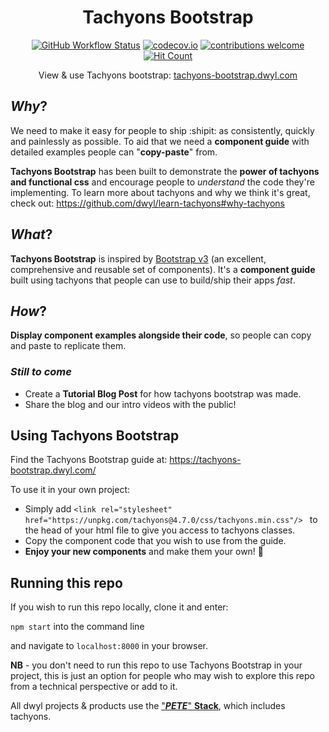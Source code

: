<div align="center">

# Tachyons Bootstrap

[![GitHub Workflow Status](https://img.shields.io/github/workflow/status/dwyl/tachyons-bootstrap/pages-build-deployment?style=flat-square)](https://github.com/dwyl/tachyons-bootstrap/actions)
[![codecov.io](https://img.shields.io/codecov/c/github/dwyl/tachyons-bootstrap/master.svg?style=flat-square)](https://codecov.io/github/dwyl/tachyons-bootstrap?branch=master)
[![contributions welcome](https://img.shields.io/badge/contributions-welcome-brightgreen.svg?style=flat-square)](https://github.com/dwyl/tachyons-bootstrap/issues)
[![Hit Count](https://hits.dwyl.com/dwyl/tachyons-bootstrap.svg?style=flat-square)](https://hits.dwyl.io/dwyl/tachyons-bootstrap)
<!-- Dependency badges disabled as service unavailable see: https://github.com/dwyl/tachyons-bootstrap/issues/71
[![Dependencies Status](https://david-dm.org/dwyl/tachyons-bootstrap/status.svg?style=flat-square)](https://david-dm.org/dwyl/tachyons-bootstrap)
[![devDependencies Status](https://david-dm.org/dwyl/tachyons-bootstrap/dev-status.svg?style=flat-square)](https://david-dm.org/dwyl/tachyons-bootstrap?type=dev)
-->

View & use Tachyons bootstrap: 
[tachyons-bootstrap.dwyl.com](https://tachyons-bootstrap.dwyl.com)

</div>

## _Why_?

We need to make it easy for people to ship :shipit: as consistently, quickly and painlessly as possible. To aid that we need a **component guide** with detailed examples people can "**copy-paste**" from.

**Tachyons Bootstrap** has been built to demonstrate the **power of tachyons and functional css** and encourage people to _understand_ the code they're implementing.
To learn more about tachyons and why we think it's great, check out:
https://github.com/dwyl/learn-tachyons#why-tachyons

## _What_?

**Tachyons Bootstrap** is inspired by [Bootstrap v3](https://getbootstrap.com/components) (an excellent, comprehensive and reusable set of components). It's a **component guide** built using tachyons that people can use to build/ship their apps _fast_.

## _How_?

**Display component examples alongside their code**, so people can copy and paste to replicate them.

### _Still to come_
+ Create a **Tutorial Blog Post** for how tachyons bootstrap was made.
+ Share the blog and our intro videos with the public!

## Using Tachyons Bootstrap
Find the Tachyons Bootstrap guide at: https://tachyons-bootstrap.dwyl.com/

To use it in your own project:

- Simply add `<link rel="stylesheet" href="https://unpkg.com/tachyons@4.7.0/css/tachyons.min.css"/>
` to the head of your html file to give you access to tachyons classes.
- Copy the component code that you wish to use from the guide.
- **Enjoy your new components** and make them your own! :tada:

## Running this repo

If you wish to run this repo locally, clone it and enter:

`npm start` into the command line

and navigate to `localhost:8000` in your browser.

**NB** - you don't need to run this repo to use Tachyons Bootstrap in your project, this is just an option for people who may wish to explore this repo from a technical perspective or add to it.

All dwyl projects & products use the ["***PETE***" **Stack**](https://github.com/dwyl/technology-stack/#the-pete-stack), which includes tachyons.
